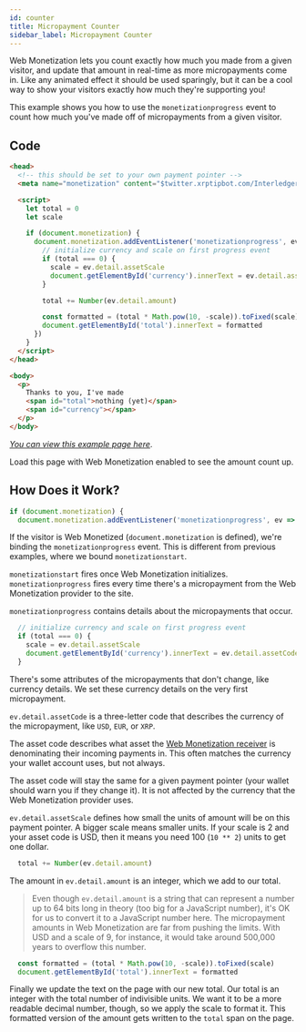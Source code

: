 ```yaml
---
id: counter
title: Micropayment Counter
sidebar_label: Micropayment Counter
---
```


Web Monetization lets you count exactly how much you made from a given visitor,
and update that amount in real-time as more micropayments come in. Like any
animated effect it should be used sparingly, but it can be a cool way to show
your visitors exactly how much they're supporting you!

This example shows you how to use the `monetizationprogress` event to count how
much you've made off of micropayments from a given visitor.

## Code

```html
<head>
  <!-- this should be set to your own payment pointer -->
  <meta name="monetization" content="$twitter.xrptipbot.com/Interledger">

  <script>
    let total = 0
    let scale

    if (document.monetization) {
      document.monetization.addEventListener('monetizationprogress', ev => {
        // initialize currency and scale on first progress event
        if (total === 0) {
          scale = ev.detail.assetScale
          document.getElementById('currency').innerText = ev.detail.assetCode
        }

        total += Number(ev.detail.amount)

        const formatted = (total * Math.pow(10, -scale)).toFixed(scale)
        document.getElementById('total').innerText = formatted
      })
    }
  </script>
</head>

<body>
  <p>
    Thanks to you, I've made
    <span id="total">nothing (yet)</span>
    <span id="currency"></span>
  </p>
</body>
```

[_You can view this example page here_](/examples/counter.html).

Load this page with Web Monetization enabled to see the amount count up.

## How Does it Work?

```js
if (document.monetization) {
  document.monetization.addEventListener('monetizationprogress', ev => {
```

If the visitor is Web Monetized (`document.monetization` is defined), we're
binding the `monetizationprogress` event. This is different from previous
examples, where we bound `monetizationstart`.

`monetizationstart` fires once Web Monetization initializes.
`monetizationprogress` fires every time there's a micropayment from the Web
Monetization provider to the site.

`monetizationprogress` contains details about the micropayments that occur.

```js
  // initialize currency and scale on first progress event
  if (total === 0) {
    scale = ev.detail.assetScale
    document.getElementById('currency').innerText = ev.detail.assetCode
  }
```

There's some attributes of the micropayments that don't change, like currency
details. We set these currency details on the very first micropayment.

`ev.detail.assetCode` is a three-letter code that describes the currency of the micropayment,
like `USD`, `EUR`, or `XRP`.

The asset code describes what asset the [Web Monetization
receiver](http://localhost:3000/docs/glossary#web-monetization-receiver) is
denominating their incoming payments in. This often matches the currency your
wallet account uses, but not always.

The asset code will stay the same for a given payment pointer (your wallet
should warn you if they change it). It is not affected by the currency that the
Web Monetization provider uses.

`ev.detail.assetScale` defines how small the units of amount will be on this payment pointer.
A bigger scale means smaller units. If your scale is 2 and your asset code is USD, then it means
you need 100 (`10 ** 2`) units to get one dollar.


```js
  total += Number(ev.detail.amount)
```

The amount in `ev.detail.amount` is an integer, which we add to our total.

> Even though `ev.detail.amount` is a string that can represent a number up to
> 64 bits long in theory (too big for a JavaScript number), it's OK for us to
> convert it to a JavaScript number here. The micropayment amounts in Web
> Monetization are far from pushing the limits.  With USD and a scale of 9, for
> instance, it would take around 500,000 years to overflow this number.

```js
  const formatted = (total * Math.pow(10, -scale)).toFixed(scale)
  document.getElementById('total').innerText = formatted
```

Finally we update the text on the page with our new total. Our total is an
integer with the total number of indivisible units. We want it to be a more
readable decimal number, though, so we apply the scale to format it. This
formatted version of the amount gets written to the `total` span on the page.
